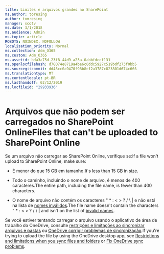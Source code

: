 ```yaml
---
title: Limites e arquivos grandes no SharePoint
ms.author: toresing
author: tomresing
manager: scotv
ms.date: 3/1/2018
ms.audience: Admin
ms.topic: article
ROBOTS: NOINDEX, NOFOLLOW
localization_priority: Normal
ms.collection: Adm_O365
ms.custom: Adm_O365
ms.assetid: bda3a75d-23f8-44d9-a23a-0abbfdccf131
ms.openlocfilehash: d78074e8719a4be6c0ddc5927c519bdf273f0bb5
ms.sourcegitcommit: dd43cc0a9470f98b8ef2a3787c823801d674c666
ms.translationtype: MT
ms.contentlocale: pt-BR
ms.lasthandoff: 02/12/2019
ms.locfileid: "29933936"
---
```

# <a name="files-that-cant-be-uploaded-to-sharepoint-online"></a><span data-ttu-id="99af5-102">Arquivos que não podem ser carregados no SharePoint Online</span><span class="sxs-lookup"><span data-stu-id="99af5-102">Files that can't be uploaded to SharePoint Online</span></span>

<span data-ttu-id="99af5-103">Se um arquivo não carregar ao SharePoint Online, verifique se:</span><span class="sxs-lookup"><span data-stu-id="99af5-103">If a file won't upload to SharePoint Online, make sure:</span></span>
  
- <span data-ttu-id="99af5-104">É menor do que 15 GB em tamanho.</span><span class="sxs-lookup"><span data-stu-id="99af5-104">It's less than 15 GB in size.</span></span>
    
- <span data-ttu-id="99af5-105">Todo o caminho, incluindo o nome de arquivo, é menos de 400 caracteres.</span><span class="sxs-lookup"><span data-stu-id="99af5-105">The entire path, including the file name, is fewer than 400 characters.</span></span>
    
- <span data-ttu-id="99af5-p101">O nome de arquivo não contém os caracteres " \* : \< \> ? / \ | e não está na lista de [nomes inválidos](https://go.microsoft.com/fwlink/?linkid=866430).</span><span class="sxs-lookup"><span data-stu-id="99af5-p101">The file name doesn't contain the characters " \* : \< \> ? / \ | and isn't on the list of [invalid names](https://go.microsoft.com/fwlink/?linkid=866430).</span></span>
    
<span data-ttu-id="99af5-108">Se você estiver tentando carregar o arquivo usando o aplicativo de área de trabalho do OneDrive, consulte [restrições e limitações ao sincronizar arquivos e pastas](http://go.microsoft.com/fwlink/p/?LinkID=717734) ou [OneDrive corrigir problemas de sincronização](https://go.microsoft.com/fwlink/?linkid=866431).</span><span class="sxs-lookup"><span data-stu-id="99af5-108">If you're trying to upload the file by using the OneDrive desktop app, see [Restrictions and limitations when you sync files and folders](http://go.microsoft.com/fwlink/p/?LinkID=717734) or [Fix OneDrive sync problems](https://go.microsoft.com/fwlink/?linkid=866431).</span></span>
  

